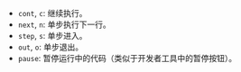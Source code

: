 
* `cont`, `c`: 继续执行。
* `next`, `n`: 单步执行下一行。
* `step`, `s`: 单步进入。
* `out`, `o`: 单步退出。
* `pause`: 暂停运行中的代码（类似于开发者工具中的暂停按钮）。

